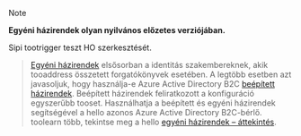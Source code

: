 > [!NOTE]
> **Egyéni házirendek olyan nyilvános előzetes verziójában.**

Sipi tootrigger teszt HO szerkesztését.

> [Egyéni házirendek](..\articles\active-directory-b2c\active-directory-b2c-overview-custom.md#custom-policies) elsősorban a identitás szakembereknek, akik tooaddress összetett forgatókönyvek esetében. A legtöbb esetben azt javasoljuk, hogy használja-e Azure Active Directory B2C [beépített házirendek](..\articles\active-directory-b2c\active-directory-b2c-overview-custom.md). Beépített házirendek feliratkozott a konfiguráció egyszerűbb tooset. Használhatja a beépített és egyéni házirendek segítségével a hello azonos Azure Active Directory B2C-bérlő. toolearn több, tekintse meg a hello [egyéni házirendek – áttekintés](..\articles\active-directory-b2c\active-directory-b2c-overview-custom.md).

